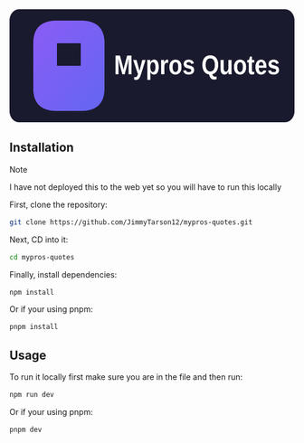 <div align=center>
  <img src=readme-banner.svg/ height="200px">
  <br>
</div>

## Installation

> [!Note]
> I have not deployed this to the web yet so you will have to run this locally

First, clone the repository:
```bash
git clone https://github.com/JimmyTarson12/mypros-quotes.git
```
Next, CD into it:
```bash
cd mypros-quotes
```
Finally, install dependencies:
```bash
npm install
```
Or if your using pnpm:
```bash
pnpm install
```

## Usage

To run it locally first make sure you are in the file and then run:
```bash
npm run dev
```
Or if your using pnpm:
```bash
pnpm dev
```
